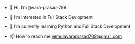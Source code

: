 - 👋 Hi, I’m @vara-prasad-789
- 👀 I’m interested in Full Stack Devlopment
- 🌱 I’m currently learning Python and Full Stack Development

- 📫 How to reach me vemulavaraprasad709@gmail.com

<!---
vara-prasad-789/vara-prasad-789 is a ✨ special ✨ repository because its `README.md` (this file) appears on your GitHub profile.
You can click the Preview link to take a look at your changes.
--->
